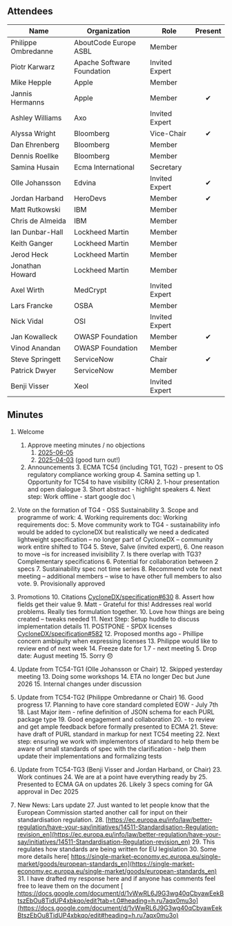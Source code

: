 ## Attendees

| Name                | Organization               | Role           | Present  |
|---------------------|----------------------------|----------------|:--------:|
| Philippe Ombredanne | AboutCode Europe ASBL      | Member         |          |
| Piotr Karwarz       | Apache Software Foundation | Invited Expert |          |
| Mike Hepple         | Apple                      | Member         |          |
| Jannis Hermanns     | Apple                      | Member         | &#x2714; |
| Ashley Williams     | Axo                        | Invited Expert |          |
| Alyssa Wright       | Bloomberg                  | Vice-Chair     | &#x2714; |
| Dan Ehrenberg       | Bloomberg                  | Member         |          |
| Dennis Roellke      | Bloomberg                  | Member         |          |
| Samina Husain       | Ecma International         | Secretary      |          |
| Olle Johansson      | Edvina                     | Invited Expert | &#x2714; |
| Jordan Harband      | HeroDevs                   | Member         | &#x2714; |
| Matt Rutkowski      | IBM                        | Member         |          |
| Chris de Almeida    | IBM                        | Member         |          |
| Ian Dunbar-Hall     | Lockheed Martin            | Member         |          |
| Keith Ganger        | Lockheed Martin            | Member         |          |
| Jerod Heck          | Lockheed Martin            | Member         |          |
| Jonathan Howard     | Lockheed Martin            | Member         |          |
| Axel Wirth          | MedCrypt                   | Invited Expert |          |
| Lars Francke        | OSBA                       | Member         |          |
| Nick Vidal          | OSI                        | Invited Expert |          |
| Jan Kowalleck       | OWASP Foundation           | Member         | &#x2714; |
| Vinod Anandan       | OWASP Foundation           | Member         |          |
| Steve Springett     | ServiceNow                 | Chair          | &#x2714; |
| Patrick Dwyer       | ServiceNow                 | Member         |          |
| Benji Visser        | Xeol                       | Invited Expert |          |

## Minutes

1. Welcome
    1. Approve meeting minutes / no objections
        1. [2025-06-05](https://github.com/Ecma-TC54/meetings/blob/main/2025/2025-06-05-minutes.md)
        2. [2025-04-03](https://github.com/Ecma-TC54/meetings/blob/main/2025/2025-04-03-minutes.md) (good turn out!)
    2. Announcements
        3. ECMA TC54 (including TG1, TG2) - present to OS regulatory compliance working group
        4. Samina setting up
            1. Opportunity for TC54 to have visibility (CRA)
            2. 1-hour presentation and open dialogue
            3. Short abstract - highlight speakers
            4. Next step: Work offline - start google doc  \

2. Vote on the formation of TG4 - OSS Sustainability
    3. Scope and programme of work:
    4. Working requirements doc: Working requirements doc:
    5. Move community work to TG4 - sustainability info would be added to cycloneDX but realistically we need a dedicated lightweight specification – no longer part of CycloneDX – community work entire shifted to TG4
        5. Steve, Salve (invited expert),
    6. One reason to move –is for increased invisibility
    7. Is there overlap with TG3? Complementary specifications
        6. Potential for collaboration between 2 specs
        7. Sustainability spec not time series
    8. Recommend vote for next meeting – additional members – wise to have other full members to also vote.
    9. Provisionally approved
3. Promotions
    10. Citations [CycloneDX/specification#630](https://github.com/CycloneDX/specification/pull/630)
        8. Assert how fields get their value
        9. Matt - Grateful for this! Addresses real world problems. Really ties formulation together.
        10. Love how things are being created – tweaks needed
        11. Next Step: Setup huddle to discuss implementation details
    11. POSTPONE - SPDX licenses [CycloneDX/specification#582](https://github.com/CycloneDX/specification/pull/582)
        12. Proposed months ago - Phillipe concern ambiguity when expressing licenses
        13. Philippe would like to review end of next week
        14. Freeze date for 1.7 - next meeting
            5. Drop date: August meeting
        15. Sorry 😞
4. Update from TC54-TG1 (Olle Johansson or Chair)
    12. Skipped yesterday meeting
    13. Doing some workshops
    14. ETA no longer Dec but June 2026
    15. Internal changes under discussion
5. Update from TC54-TG2 (Philippe Ombredanne or Chair)
    16. Good progress
    17. Planning to have core standard completed EOW - July 7th
    18. Last Major item - refine definition of JSON schema for each PURL package type
    19. Good engagement and collaboration
    20.  - to review and get ample feedback before formally presented to ECMA
    21. Steve: have draft of PURL standard in markup for next TC54 meeting
    22. Next step: ensuring we work with implementors of standard to help them be aware of small standards of spec with the clarification - help them update their implementations and formalizing tests
6. Update from TC54-TG3 (Benji Visser and Jordan Harband, or Chair)
    23. Work continues
    24. We are at a point have everything ready by
    25. Presented to ECMA GA on updates
    26. Likely 3 specs coming for GA approval in Dec 2025
7. New News: Lars update
    27. Just wanted to let people know that the European Commission started another call for input on their standardisation regulation.
    28. [https://ec.europa.eu/info/law/better-regulation/have-your-say/initiatives/14511-Standardisation-Regulation-revision_en](https://ec.europa.eu/info/law/better-regulation/have-your-say/initiatives/14511-Standardisation-Regulation-revision_en)
    29. This regulates how standards are being written for EU legislation
    30. Some more details here[ https://single-market-economy.ec.europa.eu/single-market/goods/european-standards_en](https://single-market-economy.ec.europa.eu/single-market/goods/european-standards_en)
    31. I have drafted my response here and if anyone has comments feel free to leave them on the document [ https://docs.google.com/document/d/1vWwRL6J9G3wg40qCbyawEekBtszEbOu8TidUP4xbkqo/edit?tab=t.0#heading=h.ru7aqx0mu3o](https://docs.google.com/document/d/1vWwRL6J9G3wg40qCbyawEekBtszEbOu8TidUP4xbkqo/edit#heading=h.ru7aqx0mu3o)
